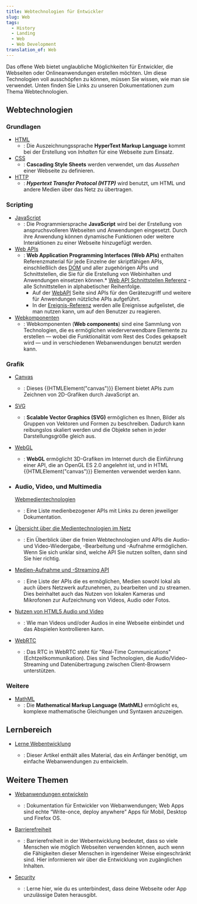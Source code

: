 ```yaml
---
title: Webtechnologien für Entwickler
slug: Web
tags:
  - History
  - Landing
  - Web
  - Web Development
translation_of: Web
---
```

Das offene Web bietet unglaubliche Möglichkeiten für Entwickler, die Webseiten oder Onlineanwendungen erstellen möchten. Um diese Technologien voll ausschöpfen zu können, müssen Sie wissen, wie man sie verwendet. Unten finden Sie Links zu unseren Dokumentationen zum Thema Webtechnologien.

## Webtechnologien

### Grundlagen

- [HTML](/de/docs/Web/HTML "/en-US/docs/Web/HTML")
  - : Die Auszeichnungssprache **HyperText Markup Language** kommt bei der Erstellung von _Inhalten_ für eine Webseite zum Einsatz.
- [CSS](/de/docs/Web/CSS "/en-US/docs/Web/CSS")
  - : **Cascading Style Sheets** werden verwendet, um das _Aussehen_ einer Webseite zu definieren.
- [HTTP](/de/docs/Web/HTTP)
  - : **_Hypertext Transfer Protocol (HTTP)_** wird benutzt, um HTML und andere Medien über das Netz zu übertragen.

### Scripting

- [JavaScript](/de/docs/Web/JavaScript)
  - : Die Programmiersprache **JavaScript** wird bei der Erstellung von anspruchsvolleren Webseiten und Anwendungen eingesetzt. Durch ihre Anwendung können dynamische Funktionen oder weitere Interaktionen zu einer Webseite hinzugefügt werden.
- [Web APIs](/de/docs/Web/Reference/API "/en-US/docs/Web/API")
  - : **Web Application Programming Interfaces (Web APIs)** enthalten Referenzmaterial für jede Einzelne der skriptfähigen APIs, einschließlich des [DOM](/de/docs/DOM) und aller zugehörigen APIs und Schnittstellen, die Sie für die Erstellung von Webinhalten und Anwendungen einsetzen können.\* [Web API Schnittstellen Referenz](/de/docs/Web/API "/en-US/docs/Web/API") - alle Schnittstellen in alphabetischer Reihenfolge.
    - Auf der [WebAPI](/de/docs/Web/WebAPI) Seite sind APIs für den Gerätezugriff und weitere für Anwendungen nützliche APIs aufgeführt.
    - In der [Ereignis-Referenz](de/docs/Web/Events) werden alle Ereignisse aufgelistet, die man nutzen kann, um auf den Benutzer zu reagieren.
- [Webkomponenten](/de/docs/Web/Web_components)
  - : Webkomponenten (**Web components**) sind eine Sammlung von Technologien, die es ermöglichen wiederverwendbare Elemente zu erstellen — wobei die Funktionalität vom Rest des Codes gekapselt wird — und in verschiedenen Webanwendungen benutzt werden kann.

### Grafik

- [Canvas](/de/docs/HTML/Canvas)
  - : Dieses {{HTMLElement("canvas")}} Element bietet APIs zum Zeichnen von 2D-Grafiken durch JavaScript an.
- [SVG](/de/docs/Web/SVG "/en-US/docs/Web/SVG")
  - : **Scalable Vector Graphics (SVG)** ermöglichen es Ihnen, Bilder als Gruppen von Vektoren und Formen zu beschreiben. Dadurch kann reibungslos skaliert werden und die Objekte sehen in jeder Darstellungsgröße gleich aus.
- [WebGL](/de/docs/Web/WebGL "/en-US/docs/Web/WebGL")
  - : **WebGL** ermöglicht 3D-Grafiken im Internet durch die Einführung einer API, die an OpenGL ES 2.0 angelehnt ist, und in HTML {{HTMLElement("canvas")}} Elementen verwendet werden kann.

- ### Audio, Video, und Multimedia

  [Webmedientechnologien](/de/docs/Web/Media)

  - : Eine Liste medienbezogener APIs mit Links zu deren jeweiliger Dokumentation.

- [Übersicht über die Medientechnologien im Netz](/de/docs/Web/Media/Overview)
  - : Ein Überblick über die freien Webtechnologien und APIs die Audio- und Video-Wiedergabe, -Bearbeitung und -Aufnahme ermöglichen. Wenn Sie sich unklar sind, welche API Sie nutzen sollten, dann sind Sie hier richtig.
- [Medien-Aufnahme und -Streaming API](/de/docs/Web/API/Media_Streams_API)
  - : Eine Liste der APIs die es ermöglichen, Medien sowohl lokal als auch übers Netzwerk aufzunehmen, zu bearbeiten und zu streamen. Dies beinhaltet auch das Nutzen von lokalen Kameras und Mikrofonen zur Aufzeichnung von Videos, Audio oder Fotos.
- [Nutzen von HTML5 Audio und Video](/de/docs/Web/Guide/HTML/Using_HTML5_audio_and_video)
  - : Wie man Videos und/oder Audios in eine Webseite einbindet und das Abspielen kontrollieren kann.
- [WebRTC](/de/docs/WebRTC)
  - : Das RTC in WebRTC steht für "Real-Time Communications" (Echtzeitkommunikation). Dies sind Technologien, die Audio/Video-Streaming und Datenübertragung zwischen Client-Browsern unterstützen.

### Weitere

- [MathML](/de/docs/Web/MathML "/en-US/docs/Web/MathML")
  - : Die **Mathematical Markup Language (MathML)** ermöglicht es, komplexe mathematische Gleichungen und Syntaxen anzuzeigen.

## Lernbereich

- [Lerne Webentwicklung](/de/docs/Learn)

  - : Dieser Artikel enthält alles Material, das ein Anfänger benötigt, um einfache Webanwendungen zu entwickeln.

## Weitere Themen

- [Webanwendungen entwickeln](/de/Apps)
  - : Dokumentation für Entwickler von Webanwendungen; Web Apps sind echte “Write-once, deploy anywhere” Apps für Mobil, Desktop und Firefox OS.
- [Barrierefreiheit](/de/docs/Web/Barrierefreiheit)
  - : Barrierefreiheit in der Webentwicklung bedeutet, dass so viele Menschen wie möglich Webseiten verwenden können, auch wenn die Fähigkeiten dieser Menschen in irgendeiner Weise eingeschränkt sind. Hier informieren wir über die Entwicklung von zugänglichen Inhalten.

- [Security](/de/docs/Web/Security)
  - : Lerne hier, wie du es unterbindest, dass deine Webseite oder App unzulässige Daten herausgibt.
